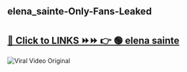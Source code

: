 
 ## elena_sainte-Only-Fans-Leaked

# <h2><a href="https://clipsfans.com/elena_sainte&ref=git">🔗 Click to LINKS ⏩⏩ 👉 🟢 elena sainte </a></h2>

<a href="https://clipsfans.com/elena_sainte&ref=git" rel="nofollow" data-target="animated-image.originalLink"><img src="https://i.ibb.co.com/xMMVF88/686577567.gif" alt="Viral Video Original" style="max-width: 100%; display: inline-block;" data-target="animated-image.originalImage"></a>
